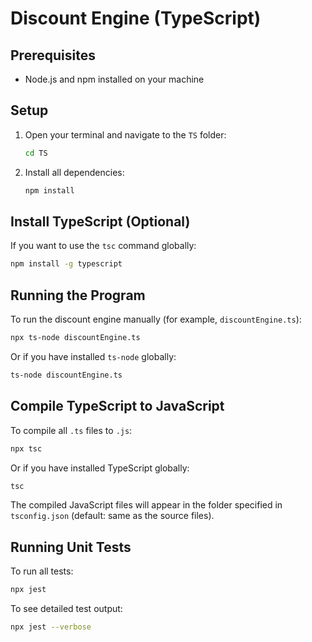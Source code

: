 # Discount Engine (TypeScript)

## Prerequisites
- Node.js and npm installed on your machine

## Setup
1. Open your terminal and navigate to the `TS` folder:
   ```bash
   cd TS
   ```
2. Install all dependencies:
   ```bash
   npm install
   ```

## Install TypeScript (Optional)
If you want to use the `tsc` command globally:
```bash
npm install -g typescript
```

## Running the Program
To run the discount engine manually (for example, `discountEngine.ts`):
```bash
npx ts-node discountEngine.ts
```
Or if you have installed `ts-node` globally:
```bash
ts-node discountEngine.ts
```

## Compile TypeScript to JavaScript
To compile all `.ts` files to `.js`:
```bash
npx tsc
```
Or if you have installed TypeScript globally:
```bash
tsc
```
The compiled JavaScript files will appear in the folder specified in `tsconfig.json` (default: same as the source files).

## Running Unit Tests
To run all tests:
```bash
npx jest
```
To see detailed test output:
```bash
npx jest --verbose
```
